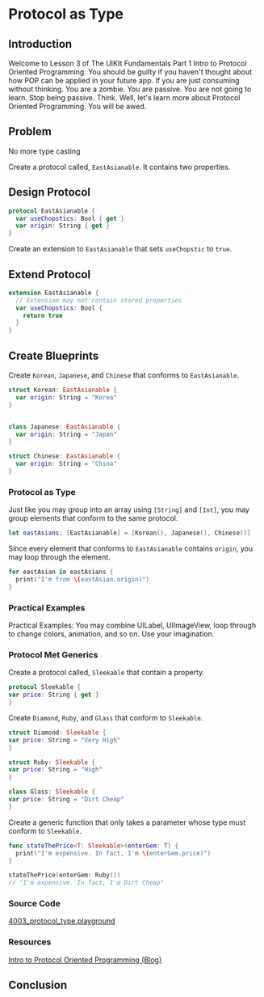 # Protocol as Type

## Introduction
Welcome to Lesson 3 of The UIKIt Fundamentals Part 1 Intro to Protocol Oriented Programming. You should be guilty if you haven't thought about how POP can be applied in your future app. If you are just consuming without thinking. You are a zombie. You are passive. You are not going to learn. Stop being passive. Think. Well, let's learn more about Protocol Oriented Programming. You will be awed.

## Problem
No more type casting

Create a protocol called, `EastAsianable`. It contains two properties.

## Design Protocol
```swift
protocol EastAsianable {
  var useChopstics: Bool { get }
  var origin: String { get }
}
```

Create an extension to `EastAsianable` that sets `useChopstic` to `true`.

## Extend Protocol
```swift
extension EastAsianable {
  // Extension may not contain stored properties
  var useChopstics: Bool {
    return true
  }
}
```

## Create Blueprints
Create `Korean`, `Japanese`, and `Chinese` that conforms to `EastAsianable`.
```swift
struct Korean: EastAsianable {
  var origin: String = "Korea"
}


class Japanese: EastAsianable {
  var origin: String = "Japan"
}

struct Chinese: EastAsianable {
  var origin: String = "China"
}
```

### Protocol as Type
Just like you may group into an array using `[String]` and `[Int]`, you may group elements that conform to the same protocol.

```swift
let eastAsians: [EastAsianable] = [Korean(), Japanese(), Chinese()]
```

Since every element that conforms to `EastAsianable` contains `origin`, you may loop through the element.

```swift
for eastAsian in eastAsians {
  print("I'm from \(eastAsian.origin)")
}
```

### Practical Examples
Practical Examples: You may combine UILabel, UIImageView, loop through to change colors, animation, and so on. Use your imagination.

### Protocol Met Generics
Create a protocol called, `Sleekable` that contain a property.
```swift
protocol Sleekable {
var price: String { get }
}
```

Create `Diamond`, `Ruby`, and `Glass` that conform to `Sleekable`.

```swift
struct Diamond: Sleekable {
var price: String = "Very High"
}

struct Ruby: Sleekable {
var price: String = "High"
}

class Glass: Sleekable {
var price: String = "Dirt Cheap"
}
```

Create a generic function that only takes a parameter whose type must conform to `Sleekable`.
```swift
func stateThePrice<T: Sleekable>(enterGem: T) {
  print("I'm expensive. In fact, I'm \(enterGem.price)")
}

stateThePrice(enterGem: Ruby())
// "I'm expensive. In fact, I'm Dirt Cheap"
```

### Source Code
[4003_protocol_type.playground](https://www.dropbox.com/sh/vvy34bgbyio7k4p/AADYOs3OUaU38RSdN4HaG4OWa?dl=0)


### Resources
[Intro to Protocol Oriented Programming  (Blog)](https://medium.com/ios-geek-community/introduction-to-protocol-oriented-programming-in-swift-b358fe4974f#.cwpeva7h8)


## Conclusion
